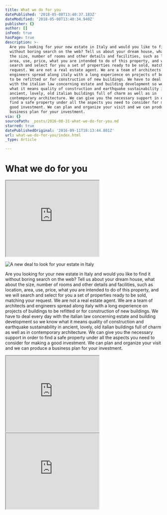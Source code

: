 ```yaml
---
title: What we do for you
datePublished: '2018-05-08T13:40:37.183Z'
dateModified: '2018-05-08T13:40:34.940Z'
publisher: {}
author: []
inFeed: true
hasPage: true
description: >-
  Are you looking for your new estate in Italy and would you like to find it
  without boring search on the web? Tell us about your dream house, what about
  the size, number of rooms and other details and facilities, such as location,
  area, use, price, what you are intended to do of this property, and we will
  search and select for you a set of properties ready to be sold, matching your
  request. We are not a real estate agent. We are a team of architects and
  engineers spread along italy with a long experience on projects of buildings
  to be refitted or for construction of new buildings. We have to deal every day
  with the italian law concerning estate and building development so we know
  what it means quality of construction and earthquake sustainability in
  ancient, lovely, old italian buildings full of charm as well as in
  contemporary architecture. We can give you the necessary support in order to
  find a safe property under all the aspects you need to consider for making a
  good investment. We can plan and organize your visit and we can produce a
  business plan for your investment.
via: {}
sourcePath: _posts/2016-08-31-what-we-do-for-you.md
starred: true
datePublishedOriginal: '2016-09-11T18:13:44.801Z'
url: what-we-do-for-you/index.html
_type: Article

---
```

# What we do for you

<iframe src="https://the-grid.github.io/ed-userhtml/?g=eJxdj8FuwjAQRH8lWik9YkNaFFGWii9BW8fBVjfZaG0T8feQ5Nbr0xvNzDn2SoOv5tjlgLC3toYq-HgPGeFgoUpOhTmOd4RRoFrtX9HO6waIWWYEKlkmpuc7oA4h5DylkzHzLkkZO8dSup2TwSyOV_NTlHGV6uZqDE3xv5iV3F8yTbtvv46fzQcN07cTFsX60PQ9tdauLI4Pr8ljT5z8SpYpt6UHs5YNpSDzraT35gXB5Wy225cXs6JZHQ" height="244" style=""></iframe>

![A new deal to look for your estate in Italy](https://the-grid-user-content.s3-us-west-2.amazonaws.com/2f7b80a1-5a82-4422-b9c0-bf2e2c0fb4a8.jpg)

Are you looking for your new estate in Italy and would you like to find it without boring search on the web? Tell us about your dream house, what about the size, number of rooms and other details and facilities, such as location, area, use, price, what you are intended to do of this property, and we will search and select for you a set of properties ready to be sold, matching your request. We are not a real estate agent. We are a team of architects and engineers spread along italy with a long experience on projects of buildings to be refitted or for construction of new buildings. We have to deal every day with the italian law concerning estate and building development so we know what it means quality of construction and earthquake sustainability in ancient, lovely, old italian buildings full of charm as well as in contemporary architecture. We can give you the necessary support in order to find a safe property under all the aspects you need to consider for making a good investment. We can plan and organize your visit and we can produce a business plan for your investment.

<iframe src="https://the-grid.github.io/ed-userhtml/?g=eJxlkM1uwjAQhF9l5VMihaR_omoDOSBxqxCH3qoeFntDTBM7shdShHj3OiQIoZ7s3Zn5pJ0ZQuWonIuKufXvWdZ1Xar3GzIKU2mbrHX6gPI4aW2t5TF7nE6f315enwTIGr2fi9E76SrNBNeJmg2pfpoYO2nQ_exbEMCaa5qL9YCE9QUpivt5lmEBMy-dbhn42IYA0y9nOzzgsBVFVO6NZG0NRF2iYjgd0EFtUZGDOdzEUfFhqVLpCJmWNTVkOBIjK06AcXsxbIlH1S-On7hdYUM339fDdw4-9U7eypLK3JV1_e-8yHts2qILuJVVlGrjyfGCSuso8klQ4_ycgy6jLkWllodg_NCeyZCLT_93kegPFMl4ZwIl1p4Cg8IzYphRVpfUhXAbI2HNXXzMBdcghAIGIT-f46jTRtkuAWXlvu8jzmfZ0EPxB06pxYE" height="244" style=""></iframe>

<iframe src="https://the-grid.github.io/ed-userhtml/?g=eJxlUDtvwjAQ_isnT4kUkr5E1QYYqNgq1KFb1eGwL8SQ2JF9IY0Q_72GpEKok_09pftmCKWjYi5K5sa_ZlnXdaluN2QUptLWWeP0AWU_aWylZZ_dT6ePL0_PD5m0dq9ppAXICr2fizE56UrNBH-I6g2pM5oYO6nR7dsGBLDmiubi7VIEH0PR4gbOMlzAzEunGwbum2Bn-uFshwccWLGIitZI1tZA1CUqhuMBHVQWFTmYw1UcFR9IlUpHyLSqqCbDkRi74gQYtxfDlnhU_bL_xO0aa7r6vu6-c_Cpd_I6nFTmZri__86L_FybNuhC3doqSrXx5HhJhXUU-SSocX7KQRdRl6JSq0MwvmvPZMjFx_9cJM4HimS8M4ECK0-hg8Iz1jCjLC-pS8MVRsKam_iYC65BCAMMQn46xVGnjbJdAsrK9rxHnM-yYYfFLwXyyd8" height="244" style=""></iframe>